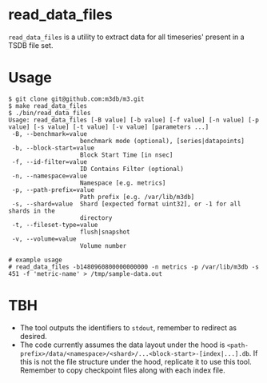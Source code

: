 # read_data_files

`read_data_files` is a utility to extract data for all timeseries' present in a TSDB file set.

# Usage
```
$ git clone git@github.com:m3db/m3.git
$ make read_data_files
$ ./bin/read_data_files
Usage: read_data_files [-B value] [-b value] [-f value] [-n value] [-p value] [-s value] [-t value] [-v value] [parameters ...]
 -B, --benchmark=value
                    benchmark mode (optional), [series|datapoints]
 -b, --block-start=value
                    Block Start Time [in nsec]
 -f, --id-filter=value
                    ID Contains Filter (optional)
 -n, --namespace=value
                    Namespace [e.g. metrics]
 -p, --path-prefix=value
                    Path prefix [e.g. /var/lib/m3db]
 -s, --shard=value  Shard [expected format uint32], or -1 for all shards in the
                    directory
 -t, --fileset-type=value
                    flush|snapshot
 -v, --volume=value
                    Volume number

# example usage
# read_data_files -b1480960800000000000 -n metrics -p /var/lib/m3db -s 451 -f 'metric-name' > /tmp/sample-data.out
```

# TBH
- The tool outputs the identifiers to `stdout`, remember to redirect as desired.
- The code currently assumes the data layout under the hood is `<path-prefix>/data/<namespace>/<shard>/...<block-start>-[index|...].db`. If this is not the file structure under the hood, replicate it to use this tool. Remember to copy checkpoint files along with each index file.
